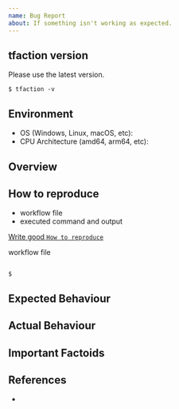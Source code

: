```yaml
---
name: Bug Report
about: If something isn't working as expected.
---
```


## tfaction version

Please use the latest version.

```console
$ tfaction -v

```

## Environment

* OS (Windows, Linux, macOS, etc):
* CPU Architecture (amd64, arm64, etc):

## Overview

## How to reproduce

* workflow file
* executed command and output

[Write good `How to reproduce`](https://github.com/suzuki-shunsuke/oss-contribution-guide#write-good-how-to-reproduce)

workflow file

```yaml
```

```console
$ 
```

## Expected Behaviour

## Actual Behaviour

## Important Factoids

## References

* 
